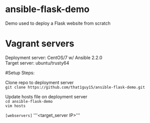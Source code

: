 # ansible-flask-demo
Demo used to deploy a Flask website from scratch 

# Vagrant servers  
Deployment server: CentOS/7 w/ Ansible 2.2.0  
Target server: ubuntu/trusty64  
  
#Setup Steps:  
  
Clone repo to deployment server  
```git clone https://github.com/that1guy15/ansible-flask-demo.git```   
  
Update hosts file on deployment server  
```cd ansible-flask-demo```   
```vim hosts```   
  
```[webservers]```
'''<target_server IP>'''


